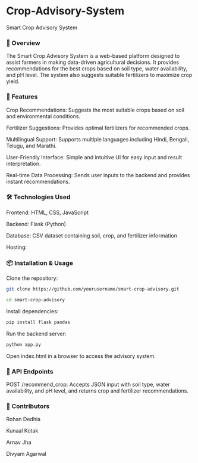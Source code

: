 # Crop-Advisory-System
Smart Crop Advisory System

### **🌱 Overview**

The Smart Crop Advisory System is a web-based platform designed to assist farmers in making data-driven agricultural decisions. It provides recommendations for the best crops based on soil type, water availability, and pH level. The system also suggests suitable fertilizers to maximize crop yield.

### **🚀 Features**

Crop Recommendations: Suggests the most suitable crops based on soil and environmental conditions.

Fertilizer Suggestions: Provides optimal fertilizers for recommended crops.

Multilingual Support: Supports multiple languages including Hindi, Bengali, Telugu, and Marathi.

User-Friendly Interface: Simple and intuitive UI for easy input and result interpretation.

Real-time Data Processing: Sends user inputs to the backend and provides instant recommendations.

### **🛠 Technologies Used**

Frontend: HTML, CSS, JavaScript

Backend: Flask (Python)

Database: CSV dataset containing soil, crop, and fertilizer information

Hosting: 

### **📦 Installation & Usage**

Clone the repository:


  ```sh
git clone https://github.com/yourusername/smart-crop-advisory.git

cd smart-crop-advisory
``` 

  
Install dependencies:

```sh
pip install flask pandas
```

Run the backend server:

```sh
python app.py
```

Open index.html in a browser to access the advisory system.

### **📡 API Endpoints**

POST /recommend_crop: Accepts JSON input with soil type, water availability, and pH level, and returns crop and fertilizer recommendations.

### **👥 Contributors**

Rohan Dedhia 

Kunaal Kotak

Arnav Jha

Divyam Agarwal
